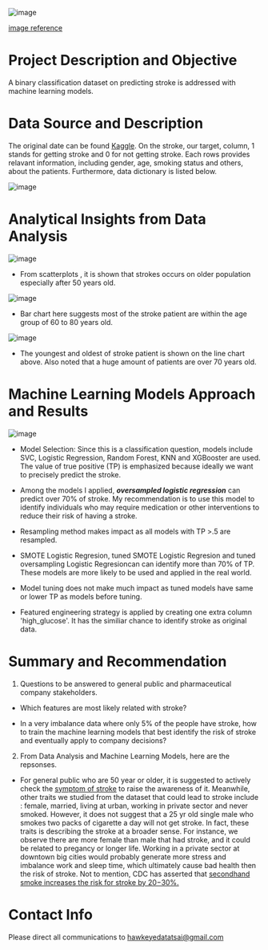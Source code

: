 
![image](https://user-images.githubusercontent.com/126204698/236042392-8184f68f-c2ad-4e97-b984-a6b83ccb56ae.png)

[image reference](https://insights.eisenhowerhealth.org/stroke-awareness-befast/)

# Project Description and Objective
A binary classification dataset on predicting stroke is addressed with machine learning models. 

# Data Source and Description
The original date can be found [Kaggle](https://www.kaggle.com/datasets/fedesoriano/stroke-prediction-dataset). On the stroke, our target, column, 1 stands for getting stroke and 0 for not getting stroke. Each rows provides relavant information, including gender, age, smoking status and others, about the patients. Furthermore, data dictionary is listed below.

![image](https://user-images.githubusercontent.com/126204698/236043392-b2cece0a-f62b-4fc3-af8a-a0ce7f47933b.png)

# Analytical Insights from Data Analysis

![image](https://user-images.githubusercontent.com/126204698/236043513-aadadc10-c72f-4ced-97d2-ccf2c35d0909.png)

- From scatterplots , it is shown that strokes occurs on older population especially after 50 years old.

![image](https://user-images.githubusercontent.com/126204698/236043575-9256e9b2-5427-4b2a-9298-c15c23675915.png)

- Bar chart here suggests most of the stroke patient are within the age group of 60 to 80 years old.

![image](https://github.com/hawkeyedatatsai/Stroke-Prediction/assets/126204698/40c7f7c5-3ebb-418d-a16b-f8e576963ece)

- The youngest and oldest of stroke patient is shown on the line chart above. Also noted that a huge amount of patients are over 70 years old.

# Machine Learning Models Approach and Results

![image](https://user-images.githubusercontent.com/126204698/236104979-1cf31caf-67ac-4cb4-ab12-4042297f4444.png)

- Model Selection: Since this is a classification question, models include SVC, Logistic Regression, Random Forest, KNN and XGBooster are used. The value of true positive (TP) is emphasized because ideally we want to precisely predict the stroke.

- Among the models I applied, ***oversampled logistic regression*** can predict over 70% of stroke. My recommendation is to use this model to identify individuals who may require medication or other interventions to reduce their risk of having a stroke.

- Resampling method makes impact as all models with TP >.5 are resampled.

- SMOTE Logistic Regresion, tuned SMOTE Logistic Regresion and tuned oversampling Logistic Regresioncan can identify more than 70% of TP. These models are more likely to be used and applied in the real world.

- Model tuning does not make much impact as tuned models have same or lower TP as models before tuning.

- Featured engineering strategy is applied by creating one extra column 'high_glucose'. It has the similiar chance to identify stroke as original data.

# Summary and Recommendation 

1. Questions to be answered to general public and pharmaceutical company stakeholders.

- Which features are most likely related with stroke?

- In a very imbalance data where only 5% of the people have stroke, how to train the machine learning models that best identify the risk of stroke and eventually apply to company decisions?

2. From Data Analysis and Machine Learning Models, here are the repsonses.

- For general public who are 50 year or older, it is suggested to actively check the [symptom of stroke](https://www.cdc.gov/stroke/signs_symptoms.htm) to raise the awareness of it. Meanwhile, other traits we studied from the dataset that could lead to stroke include : female, married, living at urban, working in private sector and never smoked. However, it does not suggest that a 25 yr old single male who smokes two packs of cigarette a day will not get stroke. In fact, these traits is describing the stroke at a broader sense. For instance, we observe there are more female than male that had stroke, and it could be related to pregancy or longer life. Working in a private sector at downtown big cities would probably generate more stress and imbalance work and sleep time, which ultimately cause bad health then the risk of stroke. Not to mention, CDC has asserted that [secondhand smoke increases the risk for stroke by 20−30%.](https://www.cdc.gov/tobacco/campaign/tips/diseases/heart-disease-stroke.html#:~:text=Secondhand%20smoke%20increases%20the%20risk%20for%20stroke%20by,increase%20your%20risk%20of%20having%20a%20heart%20attack.)




# Contact Info

Please direct all communications to hawkeyedatatsai@gmail.com

